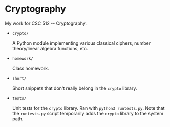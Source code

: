 # Cryptography

My work for CSC 512 -- Cryptography.

* `crypto/`

    A Python module implementing various classical ciphers, number theory/linear algebra functions, etc.
* `homework/`

    Class homework.
* `short/`

    Short snippets that don't really belong in the `crypto` library.
* `tests/`

    Unit tests for the `crypto` library. Ran with `python3 runtests.py`. Note that the `runtests.py` script temporarily adds the `crypto` library to the system path.
